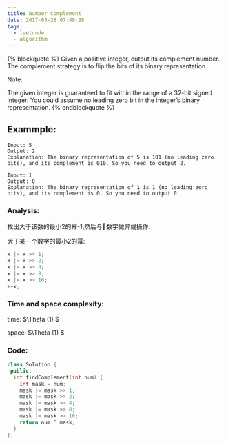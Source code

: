 ```yaml
---
title: Number Complement
date: 2017-03-28 07:49:28
tags:
  - leetcode
  - algorithm
---
```

{% blockquote %}
Given a positive integer, output its complement number. The complement strategy is to flip the bits of its binary representation.

Note:

The given integer is guaranteed to fit within the range of a 32-bit signed integer.
You could assume no leading zero bit in the integer’s binary representation.
{% endblockquote %}
<!-- more -->
## Exammple:
```
Input: 5
Output: 2
Explanation: The binary representation of 5 is 101 (no leading zero bits), and its complement is 010. So you need to output 2.

Input: 1
Output: 0
Explanation: The binary representation of 1 is 1 (no leading zero bits), and its complement is 0. So you need to output 0.
```
### Analysis:
找出大于该数的最小2的幂-1,然后与数字做异或操作.

大于某一个数字的最小2的幂:
```cpp
x |= x >> 1;
x |= x >> 2;
x |= x >> 4;
x |= x >> 8;
x |= x >> 16;
++x;
```
### Time and space complexity:
time: $\Theta (1) $

space: $\Theta (1) $
### Code:
```cpp
class Solution {
 public:
  int findComplement(int num) {
    int mask = num;
    mask |= mask >> 1;
    mask |= mask >> 2;
    mask |= mask >> 4;
    mask |= mask >> 8;
    mask |= mask >> 16;
    return num ^ mask;
  }
};
```
